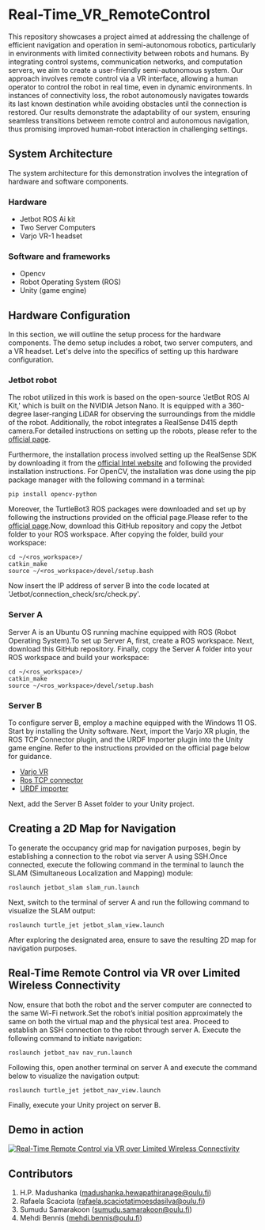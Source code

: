 # Real-Time_VR_RemoteControl
This repository showcases a project aimed at addressing the challenge of efficient navigation and operation in semi-autonomous robotics, particularly in environments with limited connectivity between robots and humans. By integrating control systems, communication networks, and computation servers, we aim to create a user-friendly semi-autonomous system. Our approach involves remote control via a VR interface, allowing a human operator to control the robot in real time, even in dynamic environments. In instances of connectivity loss, the robot autonomously navigates towards its last known destination while avoiding obstacles until the connection is restored. Our results demonstrate the adaptability of our system, ensuring seamless transitions between remote control and autonomous navigation, thus promising improved human-robot interaction in challenging settings.

## System Architecture
The system architecture for this demonstration involves the integration of hardware and software components.

### Hardware
- Jetbot ROS Ai kit ​
- Two Server Computers
- Varjo VR-1 headset

### Software and frameworks​
- Opencv​
- Robot Operating System​ (ROS)
- Unity (game engine)
  
## Hardware Configuration
In this section, we will outline the setup process for the hardware components. The demo setup includes a robot, two server computers, and a VR headset. Let's delve into the specifics of setting up this hardware configuration.
### Jetbot robot
The robot utilized in this work is based on the open-source 'JetBot ROS AI Kit,' which is built on the NVIDIA Jetson Nano. It is equipped with a 360-degree laser-ranging LiDAR for observing the surroundings from the middle of the robot. Additionally, the robot integrates a RealSense D415 depth camera.For detailed instructions on setting up the robots, please refer to the [official page](https://www.waveshare.com/wiki/JetBot_ROS_AI_Kit).

Furthermore, the installation process involved setting up the RealSense SDK by downloading it from the [official Intel website](https://dev.intelrealsense.com/docs/nvidia-jetson-tx2-installation) and following the provided installation instructions. For OpenCV, the installation was done using the pip package manager with the following command in a terminal:
```
pip install opencv-python
```
Moreover, the TurtleBot3 ROS packages were downloaded and set up by following the instructions provided on the official page.Please refer to the [official page](https://emanual.robotis.com/docs/en/platform/turtlebot3/overview/#overview).Now, download this GitHub repository and copy the Jetbot folder to your ROS workspace. After copying the folder, build your workspace:
```
cd ~/<ros_workspace>/
catkin_make
source ~/<ros_workspace>/devel/setup.bash
```
Now insert the IP address of server B into the code located at 'Jetbot/connection_check/src/check.py'.

### Server A
Server A is an Ubuntu OS running machine equipped with ROS (Robot Operating System).To set up Server A, first, create a ROS workspace. Next, download this GitHub repository. Finally, copy the Server A folder into your ROS workspace and  build your workspace:
```
cd ~/<ros_workspace>/
catkin_make
source ~/<ros_workspace>/devel/setup.bash
```
### Server B

To configure server B, employ a machine equipped with the Windows 11 OS. Start by installing the Unity software. Next, import the Varjo XR plugin, the ROS TCP Connector plugin, and the URDF Importer plugin into the Unity game engine. Refer to the instructions provided on the official page below for guidance.
- [Varjo VR](https://github.com/varjocom/VarjoUnityXRPlugin)
- [Ros TCP connector](https://github.com/Unity-Technologies/ROS-TCP-Connector)
- [URDF importer](https://github.com/Unity-Technologies/URDF-Importer)

Next, add the Server B Asset folder to your Unity project.  

## Creating a 2D Map for Navigation
To generate the occupancy grid map for navigation purposes, begin by establishing a connection to the robot via server A using SSH.Once connected, execute the following command in the terminal to launch the SLAM (Simultaneous Localization and Mapping) module:
```
roslaunch jetbot_slam slam_run.launch
```
Next, switch to the terminal of server A and run the following command to visualize the SLAM output:
```
roslaunch turtle_jet jetbot_slam_view.launch
```
After exploring the designated area, ensure to save the resulting 2D map for navigation purposes.
## Real-Time Remote Control via VR over Limited Wireless Connectivity
Now, ensure that both the robot and the server computer are connected to the same Wi-Fi network.Set the robot’s initial position approximately the same on both the virtual map and the physical test area. Proceed to establish an SSH connection to the robot through server A. Execute the following command to initiate navigation:
```
roslaunch jetbot_nav nav_run.launch
```
Following this, open another terminal on server A and execute the command below to visualize the navigation output:
```
roslaunch turtle_jet jetbot_nav_view.launch
```
Finally, execute your Unity project on server B.
## Demo in action
[![Real-Time Remote Control via VR over Limited Wireless Connectivity](https://img.youtube.com/vi/1Hd78-bGPe0/0.jpg)](https://www.youtube.com/watch?v=1Hd78-bGPe0)
## Contributors
1. H.P. Madushanka ([madushanka.hewapathiranage@oulu.fi](madushanka.hewapathiranage@oulu.fi))
2. Rafaela Scaciota ([rafaela.scaciotatimoesdasilva@oulu.fi](rafaela.scaciotatimoesdasilva@oulu.fi))
3. Sumudu Samarakoon ([sumudu.samarakoon@oulu.fi](sumudu.samarakoon@oulu.fi))
4. Mehdi Bennis ([mehdi.bennis@oulu.fi](mehdi.bennis@oulu.fi))
